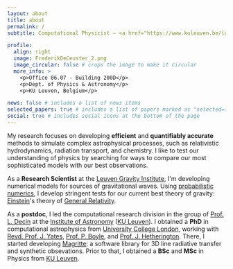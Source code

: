```yaml
---
layout: about
title: about
permalink: /
subtitle: Computational Physicist – <a href="https://www.kuleuven.be/lgi">Leuven Gravity Institute, KU Leuven</a>

profile:
  align: right
  image: FrederikDeCeuster_2.png
  image_circular: false # crops the image to make it circular
  more_info: >
    <p>Office 06.07 - Building 200D</p>
    <p>Dept. of Physics & Astronomy</p>
    <p>KU Leuven, Belgium</p>

news: false # includes a list of news items
selected_papers: true # includes a list of papers marked as "selected={true}"
social: true # includes social icons at the bottom of the page
---
```


My research focuses on developing <strong>efficient</strong> and <strong>quantifiably accurate</strong>  methods to simulate complex astrophysical processes, such as relativistic hydrodynamics, radiation transport, and chemistry.
I like to test our understanding of physics by searching for ways to compare our most sophisticated models with our best observations.

As a <strong>Research Scientist</strong> at the [Leuven Gravity Institute](https://www.kuleuven.be/lgi), I'm developing numerical models for sources of gravitational waves.
Using [probabilistic numerics](https://en.wikipedia.org/wiki/Probabilistic_numerics), I develop stringent tests for our current best theory of gravity: [Einstein](https://en.wikipedia.org/wiki/Albert_Einstein)'s theory of [General Relativity](https://en.wikipedia.org/wiki/General_relativity).

As a <strong>postdoc</strong>, I led the computational research division in the group of [Prof. L. Decin](https://fys.kuleuven.be/ster/staff/senior-staff/leen-decin) at the [Institute of Astronomy](https://fys.kuleuven.be/ster) ([KU Leuven](https://www.kuleuven.be/kuleuven/)).
I obtained a <strong>PhD</strong> in computational astrophysics from [University College London](https://www.ucl.ac.uk/), working with [Revd. Prof. J. Yates](https://www.ucl.ac.uk/physics-astronomy/people/dr-jeremy-yates), [Prof. P. Boyle](https://www2.ph.ed.ac.uk/~paboyle/), and [Prof. J. Hetherington](https://profiles.ucl.ac.uk/6295-james-hetherington). There, I started developing [Magritte](/projects/magritte/): a software library for 3D line radiative transfer and synthetic obsevations.
Prior to that, I obtained a <strong>BSc</strong> and <strong>MSc</strong> in Physics from [KU Leuven](https://www.kuleuven.be/kuleuven/).